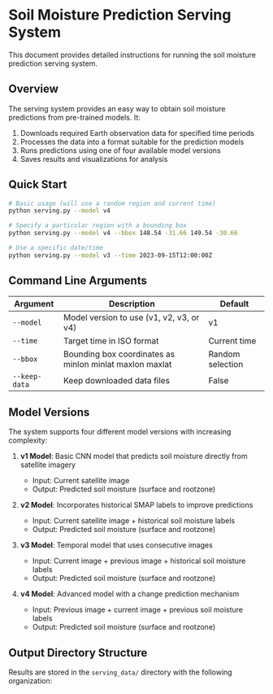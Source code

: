 # Soil Moisture Prediction Serving System

This document provides detailed instructions for running the soil moisture prediction serving system.

## Overview

The serving system provides an easy way to obtain soil moisture predictions from pre-trained models. It:

1. Downloads required Earth observation data for specified time periods
2. Processes the data into a format suitable for the prediction models
3. Runs predictions using one of four available model versions
4. Saves results and visualizations for analysis

## Quick Start

```bash
# Basic usage (will use a random region and current time)
python serving.py --model v4

# Specify a particular region with a bounding box
python serving.py --model v4 --bbox 148.54 -31.66 149.54 -30.66

# Use a specific date/time
python serving.py --model v3 --time 2023-09-15T12:00:00Z
```

## Command Line Arguments

| Argument | Description | Default |
|----------|-------------|---------|
| `--model` | Model version to use (v1, v2, v3, or v4) | v1 |
| `--time` | Target time in ISO format | Current time |
| `--bbox` | Bounding box coordinates as minlon minlat maxlon maxlat | Random selection |
| `--keep-data` | Keep downloaded data files | False |

## Model Versions

The system supports four different model versions with increasing complexity:

1. **v1 Model**: Basic CNN model that predicts soil moisture directly from satellite imagery
   - Input: Current satellite image
   - Output: Predicted soil moisture (surface and rootzone)

2. **v2 Model**: Incorporates historical SMAP labels to improve predictions
   - Input: Current satellite image + historical soil moisture labels
   - Output: Predicted soil moisture (surface and rootzone)

3. **v3 Model**: Temporal model that uses consecutive images
   - Input: Current image + previous image + historical soil moisture labels
   - Output: Predicted soil moisture (surface and rootzone)

4. **v4 Model**: Advanced model with a change prediction mechanism
   - Input: Previous image + current image + previous soil moisture labels
   - Output: Predicted soil moisture (surface and rootzone)

## Output Directory Structure

Results are stored in the `serving_data/` directory with the following organization:

